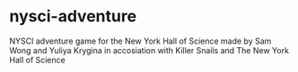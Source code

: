 # nysci-adventure
NYSCI adventure game for the New York Hall of Science made by Sam Wong and Yuliya Krygina in accosiation with Killer Snails and The New York Hall of Science 
